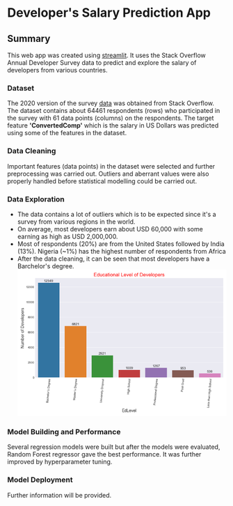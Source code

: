 # Developer's Salary Prediction App

## Summary

This web app was created using [streamlit](https://https://streamlit.io). It uses the Stack Overflow Annual Developer Survey data to  predict and explore the salary of developers from various countries.

### Dataset

The 2020 version of the survey [data](https://insights.stackoverflow.com/survey/) was obtained from Stack Overflow. The dataset contains about 64461 respondents (rows) who participated in the survey with 61 data points (columns) on the respondents. The target feature **'ConvertedComp'** which is the salary in US Dollars was predicted using some of the features in the dataset.

### Data Cleaning

Important features (data points) in the dataset were selected and further preprocessing was carried out. Outliers and aberrant values were also properly handled before statistical modelling could be carried out.

### Data Exploration

* The data contains a lot of outliers which is to be expected since it's a survey from various regions in the world. 
* On average, most developers earn about USD 60,000 with some earning as high as USD 2,000,000. 
* Most of respondents (20%) are from the United States followed by India (13%). Nigeria (~1%) has the highest number of respondents from Africa
* After the data cleaning, it can be seen that most developers have a Barchelor's degree.
![EdLevel](Edlevel.PNG)

### Model Building and Performance

Several regression models were built but after the models were evaluated, Random Forest regressor gave the best performance. It was further improved by hyperparameter tuning.

### Model Deployment

Further information will be provided.

